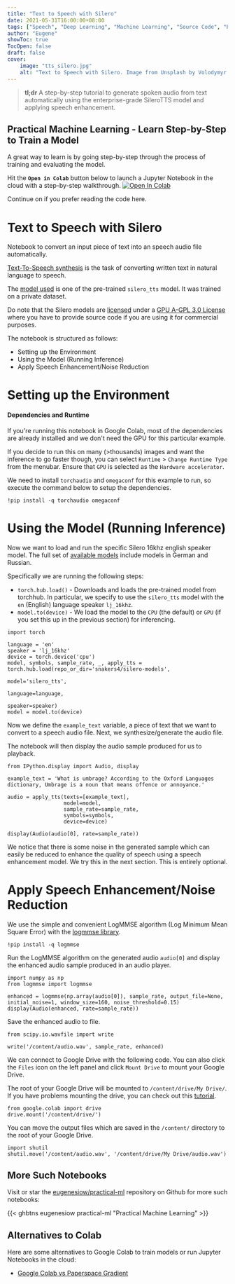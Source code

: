 ```yaml
---
title: "Text to Speech with Silero"
date: 2021-05-31T16:00:00+08:00
tags: ["Speech", "Deep Learning", "Machine Learning", "Source Code", "PyTorch", "Text-to-Speech", "Jupyter Notebook", "Colab"]
author: "Eugene"
showToc: true
TocOpen: false
draft: false
cover:
    image: "tts_silero.jpg"
    alt: "Text to Speech with Silero. Image from Unsplash by Volodymyr Hryshchenko."
---
```


> **tl;dr** A step-by-step tutorial to generate spoken audio from text automatically using the enterprise-grade SileroTTS model and applying speech enhancement.

## Practical Machine Learning - Learn Step-by-Step to Train a Model

A great way to learn is by going step-by-step through the process of training and evaluating the model.

Hit the **`Open in Colab`** button below to launch a Jupyter Notebook in the cloud with a step-by-step walkthrough.
[![Open In Colab](https://colab.research.google.com/assets/colab-badge.svg)](https://colab.research.google.com/github/eugenesiow/practical-ml/blob/master/notebooks/Text_to_Speech_with_Silero.ipynb "Open in Colab")

Continue on if you prefer reading the code here.

# Text to Speech with Silero

Notebook to convert an input piece of text into an speech audio file automatically.

[Text-To-Speech synthesis](https://paperswithcode.com/task/text-to-speech-synthesis) is the task of converting written text in natural language to speech.

The [model used](https://pytorch.org/hub/snakers4_silero-models_tts/) is one of the pre-trained `silero_tts` model. It was trained on a private dataset.

Do note that the Silero models are [licensed](https://habr.com/ru/post/549482/) under a [GPU A-GPL 3.0 License](https://github.com/snakers4/silero-models/blob/master/LICENSE) where you have to provide source code if you are using it for commercial purposes.

The notebook is structured as follows:
* Setting up the Environment
* Using the Model (Running Inference)
* Apply Speech Enhancement/Noise Reduction

# Setting up the Environment

#### Dependencies and Runtime

If you're running this notebook in Google Colab, most of the dependencies are already installed and we don't need the GPU for this particular example. 

If you decide to run this on many (>thousands) images and want the inference to go faster though, you can select `Runtime` > `Change Runtime Type` from the menubar. Ensure that `GPU` is selected as the `Hardware accelerator`.

We need to install `torchaudio` and `omegaconf` for this example to run, so execute the command below to setup the dependencies.


```
!pip install -q torchaudio omegaconf
```

# Using the Model (Running Inference)

Now we want to load and run the specific Silero 16khz english speaker model. The full set of [available models](https://github.com/snakers4/silero-models#text-to-speech) include models in German and Russian.

Specifically we are running the following steps:

* `torch.hub.load()` - Downloads and loads the pre-trained model from torchhub. In particular, we specify to use the `silero_tts` model with the `en` (English) language speaker `lj_16khz`.
* `model.to(device)` - We load the model to the `CPU` (the default) or `GPU` (if you set this up in the previous section) for inferencing.


```
import torch

language = 'en'
speaker = 'lj_16khz'
device = torch.device('cpu')
model, symbols, sample_rate, _, apply_tts = torch.hub.load(repo_or_dir='snakers4/silero-models',
                                                                      model='silero_tts',
                                                                      language=language,
                                                                      speaker=speaker)
model = model.to(device)
``` 


Now we define the `example_text` variable, a piece of text that we want to convert to a speech audio file. Next, we synthesize/generate the audio file.

The notebook will then display the audio sample produced for us to playback.


```
from IPython.display import Audio, display

example_text = 'What is umbrage? According to the Oxford Languages dictionary, Umbrage is a noun that means offence or annoyance.'

audio = apply_tts(texts=[example_text],
                  model=model,
                  sample_rate=sample_rate,
                  symbols=symbols,
                  device=device)

display(Audio(audio[0], rate=sample_rate))
```

We notice that there is some noise in the generated sample which can easily be reduced to enhance the quality of speech using a speech enhancement model. We try this in the next section. This is entirely optional.

# Apply Speech Enhancement/Noise Reduction

We use the simple and convenient LogMMSE algorithm (Log Minimum Mean Square Error) with the [logmmse library](https://github.com/wilsonchingg/logmmse).


```
!pip install -q logmmse
```

Run the LogMMSE algorithm on the generated audio `audio[0]` and  display the enhanced audio sample produced in an audio player.


```
import numpy as np
from logmmse import logmmse

enhanced = logmmse(np.array(audio[0]), sample_rate, output_file=None, initial_noise=1, window_size=160, noise_threshold=0.15)
display(Audio(enhanced, rate=sample_rate))
```


Save the enhanced audio to file.


```
from scipy.io.wavfile import write

write('/content/audio.wav', sample_rate, enhanced)
```

We can connect to Google Drive with the following code. You can also click the `Files` icon on the left panel and click `Mount Drive` to mount your Google Drive.

The root of your Google Drive will be mounted to `/content/drive/My Drive/`. If you have problems mounting the drive, you can check out this [tutorial](https://towardsdatascience.com/downloading-datasets-into-google-drive-via-google-colab-bcb1b30b0166).


```
from google.colab import drive
drive.mount('/content/drive/')
```

You can move the output files which are saved in the `/content/` directory to the root of your Google Drive.


```
import shutil
shutil.move('/content/audio.wav', '/content/drive/My Drive/audio.wav')
```

## More Such Notebooks

Visit or star the [eugenesiow/practical-ml](https://github.com/eugenesiow/practical-ml) repository on Github for more such notebooks:

{{< ghbtns eugenesiow practical-ml "Practical Machine Learning" >}}

## Alternatives to Colab

Here are some alternatives to Google Colab to train models or run Jupyter Notebooks in the cloud:

- [Google Colab vs Paperspace Gradient](https://news.machinelearning.sg/posts/google_colab_vs_paperspace_gradient/)
